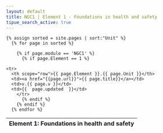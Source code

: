 ```yaml
---
layout: default
title: NGC1 | Element 1 - Foundations in health and safety
tipue_search_active: true
---
```


<table class="table">
  <thead class="thead-light">
    <tr>
      <th scope="col" colspan="4">Element 1: Foundations in health and safety</th>
    </tr>
  </thead>
  <tbody>
    
    {% assign sorted = site.pages | sort:"Unit" %}
      {% for page in sorted %}
   
        {% if page.module == 'NGC1' %}
          {% if page.Element == 1 %}

    <tr>
      <th scope="row">{{ page.Element }}.{{ page.Unit }}</th>
      <td><a href="{{page.url}}">{{ page.title}}</a></td>
      <td>v.{{ page.v }}</td>
      <td>{{  page.updated  }}</td>
        </tr>
          {% endif %}
        {% endif %}
      {% endfor %}

  </tbody>
</table>
